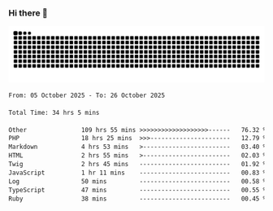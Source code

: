 ### Hi there 👋
<picture>
  <source media="(prefers-color-scheme: dark)" srcset="https://raw.githubusercontent.com/skyhhjmk/skyhhjmk/output/github-contribution-grid-snake-dark.svg">
  <source media="(prefers-color-scheme: light)" srcset="https://raw.githubusercontent.com/skyhhjmk/skyhhjmk/output/github-contribution-grid-snake.svg">
  <img alt="github contribution grid snake animation" src="https://raw.githubusercontent.com/skyhhjmk/skyhhjmk/output/github-contribution-grid-snake.svg">
</picture>

<!--START_SECTION:waka-->

```txt
From: 05 October 2025 - To: 26 October 2025

Total Time: 34 hrs 5 mins

Other               109 hrs 55 mins >>>>>>>>>>>>>>>>>>>------   76.32 %
PHP                 18 hrs 25 mins  >>>----------------------   12.79 %
Markdown            4 hrs 53 mins   >------------------------   03.40 %
HTML                2 hrs 55 mins   >------------------------   02.03 %
Twig                2 hrs 45 mins   -------------------------   01.92 %
JavaScript          1 hr 11 mins    -------------------------   00.83 %
Log                 50 mins         -------------------------   00.58 %
TypeScript          47 mins         -------------------------   00.55 %
Ruby                38 mins         -------------------------   00.45 %
```

<!--END_SECTION:waka-->
